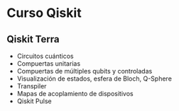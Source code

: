 # Curso Qiskit## Qiskit Terra- Circuitos cuánticos- Compuertas unitarias- Compuertas de múltiples qubits y controladas- Visualización de estados, esfera de Bloch, Q-Sphere- Transpiler- Mapas de acoplamiento de dispositivos- Qiskit Pulse